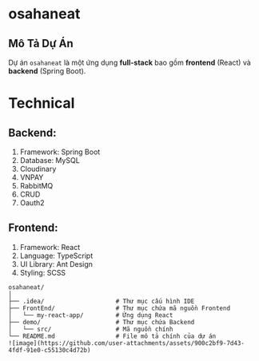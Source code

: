 # osahaneat

## Mô Tả Dự Án
Dự án `osahaneat` là một ứng dụng **full-stack** bao gồm **frontend** (React) và **backend** (Spring Boot).

# Technical

## Backend:

1. Framework: Spring Boot
2. Database: MySQL
3. Cloudinary
4. VNPAY
5. RabbitMQ
6. CRUD
7. Oauth2
## Frontend:

1. Framework: React
2. Language: TypeScript
3. UI Library: Ant Design
4. Styling: SCSS

```plaintext
osahaneat/
│
├── .idea/                    # Thư mục cấu hình IDE
├── FrontEnd/                 # Thư mục chứa mã nguồn Frontend
│   └── my-react-app/         # Ứng dụng React
├── demo/                     # Thư mục chứa Backend
│   └── src/                  # Mã nguồn chính
└── README.md                 # File mô tả chính của dự án
![image](https://github.com/user-attachments/assets/900c2bf9-7d43-4fdf-91e0-c55130c4d72b)

